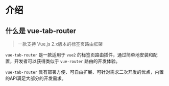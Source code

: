 # 介绍

## 什么是 vue-tab-router

> 一款支持 Vue.js 2.x版本的标签页路由框架

`vue-tab-router` 是一款适用于 `vue2` 的标签页路由插件，通过简单地安装和配置，开发者可以获得类似于 `vue-router` 路由的开发体验。

`vue-tab-router` 具有部署方便、可自由扩展、可针对需求二次开发的优点，内置的API满足大部分的开发需求。
